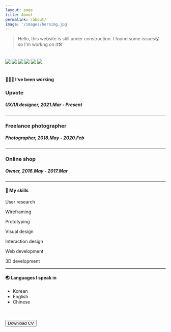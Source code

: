 ```yaml
---
layout: page
title: About
permalink: /about/
image: '/images/heroimg.jpg'
---
```


> Hello, this website is still under construction. I found some issues😵 so I'm workng on it🛠
>
<br>

<div class="gallery-box">
  <div class="gallery">
    <img src="/images/about/2.jpg">
    <img src="/images/about/4.jpg">
    <img src="/images/about/1.jpg">
    <img src="/images/about/3.jpg">
    <img src="/images/about/5.jpg">
    <img src="/images/about/6.jpg">
  </div>
  <!--<em>Out of work / <a href="https://www.pexels.com/" target="_blank">bumikim</a></em>-->
</div>


<br>

#### 👩🏻‍💻 I've been working

### Upvote
##### UX/UI designer, 2021.Mar - Present
<hr>

### Freelance photographer
##### Photographer, 2018.May - 2020.Feb
<hr>

### Online shop
##### Owner, 2016.May - 2017.Mar
<hr>


#### 🦄 My skills
<div>
  <p class="tag-skill inline-block">User research</p>
  <p class="tag-skill inline-block">Wireframing</p>
  <p class="tag-skill inline-block">Prototyping</p>
  <p class="tag-skill inline-block">Visual design</p>
  <p class="tag-skill inline-block">Interaction design</p>
  <p class="tag-skill inline-block">Web development</p>
  <p class="tag-skill inline-block">3D development</p>
</div>
<hr>

#### 🌏 Languages I speak in
* Korean
* English
* Chinese
<br>
<br>

<a href="/images/about/BumiKim_CV.pdf" target="_blank">
      <button class="button button--primary">Download CV</button>
</a>

<!--![My best moments]({{site.baseurl}}/images/about/1.jpg)-->
